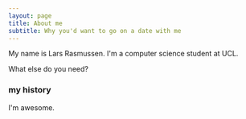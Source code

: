 ```yaml
---
layout: page
title: About me
subtitle: Why you'd want to go on a date with me
---
```


My name is Lars Rasmussen. I'm a computer science student at UCL.



What else do you need?

### my history
I'm awesome.
